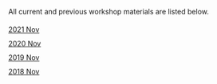 All current and previous workshop materials are listed below.

<div style='display:block;'><p style='line-height:2;'>
<span style='display:block;'><a href='https://NBISweden.github.io/workshop-r/2111/'>2021 Nov</a></span><span style='display:block;'><a href='https://NBISweden.github.io/workshop-r/2011/'>2020 Nov</a></span><span style='display:block;'><a href='https://NBISweden.github.io/workshop-r/1911/'>2019 Nov</a></span><span style='display:block;'><a href='https://NBISweden.github.io/workshop-r/1811/'>2018 Nov</a></span></p></div>